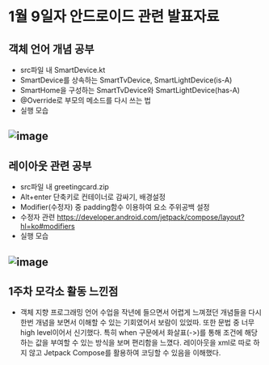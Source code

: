 # 1월 9일자 안드로이드 관련 발표자료

## 객체 언어 개념 공부
- src파일 내 SmartDevice.kt
- SmartDevice를 상속하는 SmartTvDevice, SmartLightDevice(is-A)
- SmartHome을 구성하는 SmartTvDevice와 SmartLightDevice(has-A)
- @Override로 부모의 메소드를 다시 쓰는 법
- 실행 모습
## ![image](https://user-images.githubusercontent.com/48954288/211431201-9836c318-17e9-48da-a867-cd169d6d1e01.png)

## 레이아웃 관련 공부
- src파일 내 greetingcard.zip
- Alt+enter 단축키로 컨테이너로 감싸기, 배경설정
- Modifier(수정자) 중 padding함수 이용하여 요소 주위공백 설정
- 수정자 관련 https://developer.android.com/jetpack/compose/layout?hl=ko#modifiers
- 실행 모습
## ![image](https://user-images.githubusercontent.com/48954288/211431958-6fe8f4ee-09c8-4f16-ba33-df05118be062.png)

## 1주차 모각소 활동 느낀점
- 객체 지향 프로그래밍 언어 수업을 작년에 들으면서 어렵게 느껴졌던 개념들을 다시한번 개념을 보면서 이해할 수 있는 기회였어서 보람이 있었따. 또한 문법 중 너무 high level이어서 신기했다. 특히 when 구문에서 화살표(->)를 통해 조건에 해당하는 값을 부여할 수 있는 방식을 보며 편리함을 느꼈다. 레이아웃을 xml로 따로 하지 않고 Jetpack Compose를 활용하여 코딩할 수 있음을 이해했다.
